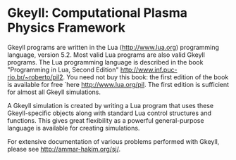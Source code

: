 # Gkeyll: Computational Plasma Physics Framework

Gkeyll programs are written in the Lua (http://www.lua.org)
programming language, version 5.2. Most valid Lua programs are also
valid Gkeyll programs. The Lua programming language is
described in the book "Programming in Lua, Second Edition"
http://www.inf.puc-rio.br/~roberto/pil2. You need not buy this
book: the first edition of the book is available for free `here
http://www.lua.org/pil. The first edition is sufficient for almost
all Gkeyll simulations.

A Gkeyll simulation is created by writing a Lua program that
uses these Gkeyll-specific objects along with standard Lua control
structures and functions. This gives great flexibility as a powerful
general-purpose language is available for creating simulations.

For extensive documentation of various problems performed with Gkeyll, please see http://ammar-hakim.org/sj/.